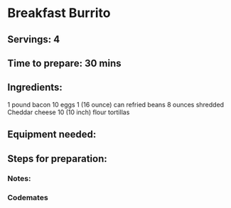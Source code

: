 # Breakfast Burrito

## Servings: 4

## Time to prepare: 30 mins

## Ingredients:
1 pound bacon
10 eggs
1 (16 ounce) can refried beans
8 ounces shredded Cheddar cheese
10 (10 inch) flour tortillas

## Equipment needed:


## Steps for preparation:



### Notes:



### Codemates #
